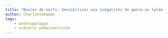 ```yaml
---
title: "Boules de nerfs. Sensibiliser aux inégalités de genre en lycée par l’expression des colères"
author: CharlotteVampo
tags:
    - anthropologie
    - scénario péda/exercices
---
```

